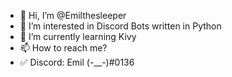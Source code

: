 - 👋 Hi, I’m @Emilthesleeper
- 👀 I’m interested in Discord Bots written in Python
- 🌱 I’m currently learning Kivy
- 📫 How to reach me?
- ✅ Discord: Emil (-__-)#0136
